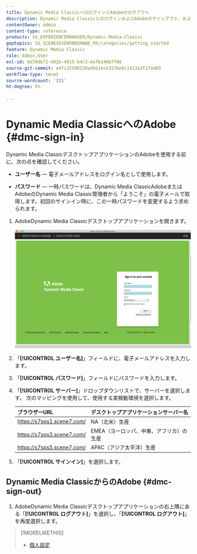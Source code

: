 ```yaml
---
title: Dynamic Media ClassicへのログインとAdobeのログアウト
description: Dynamic Media ClassicとのログインおよびAdobeのサインアウト、および北米(NA)、またはヨーロッパ、中東、アフリカ(EMEA)、アジア太平洋(APAC)の実稼動環境サーバーへの接続について説明します。
contentOwner: admin
content-type: reference
products: SG_EXPERIENCEMANAGER/Dynamic-Media-Classic
geptopics: SG_SCENESEVENONDEMAND_PK/categories/getting_started
feature: Dynamic Media Classic
role: Admin,User
exl-id: 8d70db72-b02b-4915-b4c3-6efb146b7f08
source-git-commit: e47c22508230adbb1ece323be0c1413a3f27ad89
workflow-type: tm+mt
source-wordcount: '231'
ht-degree: 6%

---
```


<!-- UPDATE THIS TOPIC AFTER DECEMBER 31, 2020!!!!! -->

# Dynamic Media ClassicへのAdobe {#dmc-sign-in}

Dynamic Media ClassicデスクトップアプリケーションのAdobeを使用する前に、次の点を確認してください。

* **ユーザー名**  — 電子メールアドレスをログイン名として使用します。

* **パスワード**  — 一時パスワードは、Dynamic Media ClassicAdobeまたはAdobeのDynamic Media Classic管理者から「ようこそ」の電子メールで取得します。初回のサインイン時に、この一時パスワードを変更するよう求められます。

1. AdobeDynamic Media Classicデスクトップアプリケーションを開きます。

   ![AdobeDynamic Media Classicのログイン](/help/assets/dmclassic-login1.png)

1. 「**[!UICONTROL ユーザー名]**」フィールドに、電子メールアドレスを入力します。
1. 「**[!UICONTROL パスワード]**」フィールドにパスワードを入力します。
1. 「**[!UICONTROL サーバー]**」ドロップダウンリストで、サーバーを選択します。
次のマッピングを使用して、使用する実稼動環境を選択します。

   | ブラウザーURL | デスクトップアプリケーションサーバー名 |
   | --- | --- |
   | https://s7sps1.scene7.com/ | NA（北米）生産 |
   | https://s7sps3.scene7.com/ | EMEA（ヨーロッパ、中東、アフリカ）の生産 |
   | https://s7sps5.scene7.com/ | APAC（アジア太平洋）生産 |

1. 「**[!UICONTROL サインイン]**」を選択します。

## Dynamic Media ClassicからのAdobe {#dmc-sign-out}

1. AdobeDynamic Media Classicデスクトップアプリケーションの右上隅にある「**[!UICONTROL ログアウト]**」を選択し、「**[!UICONTROL ログアウト]**」を再度選択します。

>[!MORELIKETHIS]
>
>* [個人設定](personal-setup.md#personal_setup)

